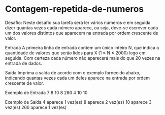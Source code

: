 # Contagem-repetida-de-numeros


Desafio:
Neste desafio sua tarefa será ler vários números e em seguida dizer quantas vezes cada número aparece, ou seja, deve-se escrever cada um dos valores distintos que aparecem na entrada por ordem crescente de valor.

Entrada
A primeira linha de entrada contem um único inteiro N, que indica a quantidade de valores que serão lidos para X (1 ≤ N ≤ 2000) logo em seguida. Com certeza cada número não aparecerá mais do que 20 vezes na entrada de dados.

Saída
Imprima a saída de acordo com o exemplo fornecido abaixo, indicando quantas vezes cada um deles aparece na entrada por ordem crescente de valor.

 
Exemplo de Entrada
7
8
10
8
260
4
10
10

Exemplo de Saída
4 aparece 1 vez(es)
8 aparece 2 vez(es)
10 aparece 3 vez(es)
260 aparece 1 vez(es)
